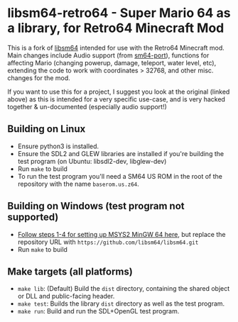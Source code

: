 # libsm64-retro64 - Super Mario 64 as a library, for Retro64 Minecraft Mod

This is a fork of [libsm64](https://github.com/libsm64/libsm64) intended for use with the Retro64 Minecraft mod.
Main changes include Audio support (from [sm64-port](https://github.com/sm64-port/sm64-port)), functions for affecting Mario (changing powerup, damage, teleport, water level, etc), extending the code to work with coordinates > 32768, and other misc. changes for the mod.

If you want to use this for a project, I suggest you look at the original (linked above) as this is intended for a very specific use-case, and is very hacked together & un-documented (especially audio support!)

## Building on Linux

- Ensure python3 is installed.
- Ensure the SDL2 and GLEW libraries are installed if you're building the test program (on Ubuntu: libsdl2-dev, libglew-dev)
- Run `make` to build
- To run the test program you'll need a SM64 US ROM in the root of the repository with the name `baserom.us.z64`.

## Building on Windows (test program not supported)
- [Follow steps 1-4 for setting up MSYS2 MinGW 64 here](https://github.com/sm64-port/sm64-port#windows), but replace the repository URL with `https://github.com/libsm64/libsm64.git`
- Run `make` to build

## Make targets (all platforms)

- `make lib`: (Default) Build the `dist` directory, containing the shared object or DLL and public-facing header.
- `make test`: Builds the library `dist` directory as well as the test program.
- `make run`: Build and run the SDL+OpenGL test program.

